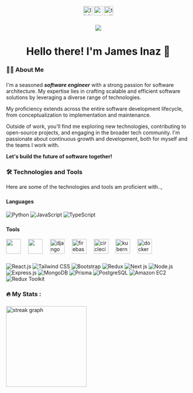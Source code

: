 
###

<div align="center">
  <img src="https://img.shields.io/static/v1?message=LinkedIn&logo=linkedin&label=&color=0077B5&logoColor=white&labelColor=&style=for-the-badge" height="25" alt="linkedin logo"  />
  <img src="https://img.shields.io/static/v1?message=Youtube&logo=youtube&label=&color=FF0000&logoColor=white&labelColor=&style=for-the-badge" height="25" alt="youtube logo"  />
  <img src="https://img.shields.io/static/v1?message=Twitter&logo=twitter&label=&color=1DA1F2&logoColor=white&labelColor=&style=for-the-badge" height="25" alt="twitter logo"  />
</div>

###

<div align="center">
  <img src="https://visitor-badge.laobi.icu/badge?page_id=Jamezslim90.Jamezslim90&"  />
</div>

###

<h1 align="center">Hello there! I'm James Inaz 👋</h1>

###

<h3 align="left">👩‍💻  About Me</h3>

###

I'm a seasoned ***software engineer*** with a strong passion for software architecture. My expertise lies in crafting scalable and efficient software solutions by leveraging a diverse range of technologies.

My proficiency extends across the entire software development lifecycle, from conceptualization to implementation and maintenance. 

Outside of work, you'll find me exploring new technologies, contributing to open-source projects, and engaging in the broader tech community. I'm passionate about continuous growth and development, both for myself and the teams I work with. 

**Let's build the future of software together!**

###

<h3 align="left">🛠 Technologies and Tools</h3>
Here are some of the technologies and tools am proficient with..,

###

<h4 align="left"> Languages </h4>

![Python](https://img.shields.io/badge/Python-3776AB?style=for-the-badge&logo=python&logoColor=white)
![JavaScript](https://img.shields.io/badge/JavaScript-F7DF1E?style=for-the-badge&logo=javascript&logoColor=black)
![TypeScript](https://img.shields.io/badge/TypeScript-3178C6?style=for-the-badge&logo=typescript&logoColor=white)

###

<h4 align="left"> Tools </h4>

<div align="left">
   <img src="https://cdn.jsdelivr.net/npm/devicons@1.8.0/!SVG/visualstudio.svg" height="40" alt=""  />
  <img width="12" />
  <img src="https://cdn.jsdelivr.net/npm/devicons@1.8.0/!SVG/terminal.svg" height="40" alt=""  />
  <img width="12" />
  <img src="https://cdn.jsdelivr.net/npm/devicons@1.8.0/!SVG/django.svg" height="40" alt="django"  />
  <img width="12" />
  <img src="https://cdn.jsdelivr.net/gh/devicons/devicon/icons/firebase/firebase-plain-wordmark.svg" height="40" alt="firebase logo"  />
  <img width="12" />
  <img src="https://cdn.jsdelivr.net/gh/devicons/devicon/icons/circleci/circleci-plain.svg" height="40" alt="circleci logo"  />
  <img width="12" />
  <img src="https://cdn.jsdelivr.net/gh/devicons/devicon/icons/kubernetes/kubernetes-plain.svg" height="40" alt="kubernetes logo"  />
  <img width="12" />
  <img src="https://cdn.jsdelivr.net/gh/devicons/devicon/icons/docker/docker-plain-wordmark.svg" height="40" alt="docker logo"  />
</div>

###

![React.js](https://img.shields.io/badge/React.js-61DAFB?style=for-the-badge&logo=react&logoColor=white)
![Tailwind CSS](https://img.shields.io/badge/Tailwind_CSS-38B2AC?style=for-the-badge&logo=tailwind-css&logoColor=white)
![Bootstrap](https://img.shields.io/badge/Bootstrap-7952B3?style=for-the-badge&logo=bootstrap&logoColor=white)
![Redux](https://img.shields.io/badge/Redux-764ABC?style=for-the-badge&logo=redux&logoColor=white)
![Next js](https://img.shields.io/badge/next.js-000000?style=for-the-badge&logo=nextdotjs&logoColor=white)
![Node.js](https://img.shields.io/badge/Node.js-339933?style=for-the-badge&logo=node.js&logoColor=white)
![Express.js](https://img.shields.io/badge/Express.js-000000?style=for-the-badge&logo=express&logoColor=white)
![MongoDB](https://img.shields.io/badge/MongoDB-47A248?style=for-the-badge&logo=mongodb&logoColor=white)
![Prisma](https://img.shields.io/badge/Prisma-2D3748?style=for-the-badge&logo=prisma&logoColor=white)
![PostgreSQL](https://img.shields.io/badge/PostgreSQL-4169E1?style=for-the-badge&logo=postgresql&logoColor=white)
![Amazon EC2](https://img.shields.io/badge/Amazon_EC2-232F3E?style=for-the-badge&logo=amazon-ec2&logoColor=white)
![Redux Toolkit](https://img.shields.io/badge/Redux_Toolkit-764ABC?style=for-the-badge&logo=redux&logoColor=white)

###

<h3 align="left">🔥   My Stats :</h3>

###

<div align="left">
  <img src="https://streak-stats.demolab.com?user=Jamezslim90&locale=en&mode=daily&theme=dark&hide_border=false&border_radius=5&order=3" height="220" alt="streak graph"  />
</div>

###
